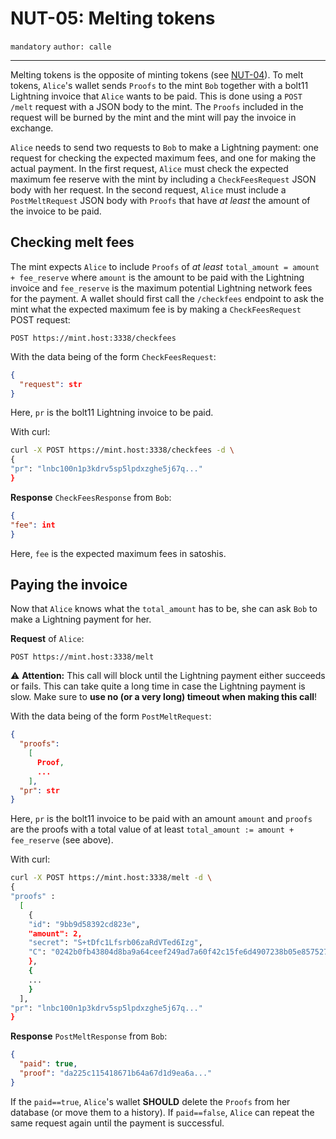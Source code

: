 NUT-05: Melting tokens
==========================

`mandatory` `author: calle`

---

Melting tokens is the opposite of minting tokens (see [NUT-04][04]). To melt tokens, `Alice`'s wallet sends `Proofs` to the mint `Bob` together with a bolt11 Lightning invoice that `Alice` wants to be paid. This is done using a `POST /melt` request with a JSON body to the mint. The `Proofs` included in the request will be burned by the mint and the mint will pay the invoice in exchange.

`Alice` needs to send two requests to `Bob` to make a Lightning payment: one request for checking the expected maximum fees, and one for making the actual payment. In the first request, `Alice` must check the expected maximum fee reserve with the mint by including a `CheckFeesRequest` JSON body with her request. In the second request, `Alice` must include a `PostMeltRequest` JSON body with `Proofs` that have *at least* the amount of the invoice to be paid.

## Checking melt fees

The mint expects `Alice` to include `Proofs` of *at least* `total_amount = amount + fee_reserve` where `amount` is the amount to be paid with the Lightning invoice and `fee_reserve` is the maximum potential Lightning network fees for the payment. A wallet should first call the `/checkfees` endpoint to ask the mint what the expected maximum fee is by making a `CheckFeesRequest` POST request:

```http
POST https://mint.host:3338/checkfees
```
With the data being of the form `CheckFeesRequest`:

```json
{
  "request": str
}
```

Here, `pr` is the bolt11 Lightning invoice to be paid.

With curl:

```bash
curl -X POST https://mint.host:3338/checkfees -d \
{
"pr": "lnbc100n1p3kdrv5sp5lpdxzghe5j67q..."
}
```

**Response** `CheckFeesResponse` from `Bob`:

```json
{
"fee": int
}
```
Here, `fee` is the expected maximum fees in satoshis.

## Paying the invoice

Now that `Alice` knows what the `total_amount` has to be, she can ask `Bob` to make a Lightning payment for her.

**Request** of `Alice`:

```http
POST https://mint.host:3338/melt
```

⚠️ **Attention:** This call will block until the Lightning payment either succeeds or fails. This can take quite a long time in case the Lightning payment is slow. Make sure to **use no (or a very long) timeout when making this call**!

With the data being of the form `PostMeltRequest`:

```json
{
  "proofs": 
    [
      Proof,
      ...
    ],
  "pr": str
}
```

Here, `pr` is the bolt11 invoice to be paid with an amount `amount` and `proofs` are the proofs with a total value of at least `total_amount := amount + fee_reserve` (see above).

With curl:

```bash
curl -X POST https://mint.host:3338/melt -d \
{
"proofs" : 
  [
    {
    "id": "9bb9d58392cd823e",
    "amount": 2,
    "secret": "S+tDfc1Lfsrb06zaRdVTed6Izg",
    "C": "0242b0fb43804d8ba9a64ceef249ad7a60f42c15fe6d4907238b05e857527832a3"
    },
    {
    ...
    }
  ],
"pr": "lnbc100n1p3kdrv5sp5lpdxzghe5j67q..."
}
```

**Response** `PostMeltResponse` from `Bob`:

```json
{
  "paid": true,
  "proof": "da225c115418671b64a67d1d9ea6a..."
}
```

If the `paid==true`, `Alice`'s wallet **SHOULD** delete the `Proofs` from her database (or move them to a history). If `paid==false`, `Alice` can repeat the same request again until the payment is successful.

[00]: 00.md
[01]: 01.md
[02]: 02.md
[03]: 03.md
[04]: 04.md
[05]: 05.md
[06]: 06.md
[07]: 07.md
[08]: 08.md
[09]: 09.md
[10]: 10.md
[11]: 11.md
[12]: 12.md
[13]: 13.md
[14]: 14.md
[15]: 15.md
[16]: 16.md
[17]: 17.md
[18]: 18.md
[19]: 19.md
[20]: 20.md
